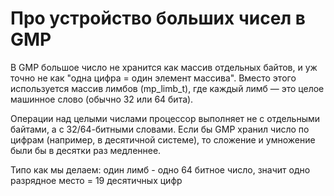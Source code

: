 # Про устройство больших чисел в GMP
В GMP большое число не хранится как массив отдельных байтов, и уж точно не как "одна цифра = один элемент массива".
Вместо этого используется массив лимбов (mp_limb_t), где каждый лимб — это целое машинное слово (обычно 32 или 64 бита).

Операции над целыми числами процессор выполняет не с отдельными байтами, а с 32/64-битными словами.
Если бы GMP хранил число по цифрам (например, в десятичной системе), то сложение и умножение были бы в десятки раз медленнее.

Типо как мы делаем: один лимб - одно 64 битное число, значит одно разрядное место = 19 десятичных цифр